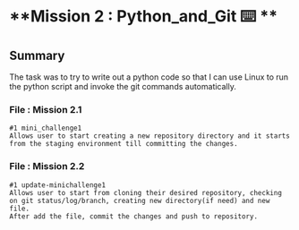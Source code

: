 # **Mission 2 :  Python_and_Git ⌨️ **

## Summary 
The task was to try to write out a python code so that I can use Linux to run the python script and invoke the git commands automatically.

### File : Mission 2.1

    #1 mini_challenge1
    Allows user to start creating a new repository directory and it starts from the staging environment till committing the changes.    
        
### File : Mission 2.2
        
    #1 update-minichallenge1
    Allows user to start from cloning their desired repository, checking on git status/log/branch, creating new directory(if need) and new file.
    After add the file, commit the changes and push to repository.

